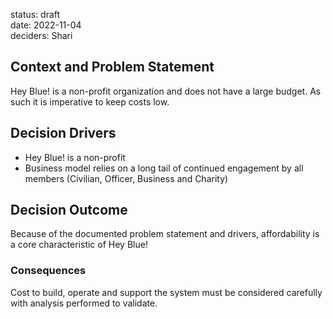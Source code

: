 status: draft  
date: 2022-11-04  
deciders: Shari

## Context and Problem Statement

Hey Blue! is a non-profit organization and does not have a large budget. As such it is imperative to keep costs low.

## Decision Drivers

- Hey Blue! is a non-profit
- Business model relies on a long tail of continued engagement by all members (Civilian, Officer, Business and Charity)

## Decision Outcome

Because of the documented problem statement and drivers, affordability is a core characteristic of Hey Blue!

### Consequences

Cost to build, operate and support the system must be considered carefully with analysis performed to validate.
